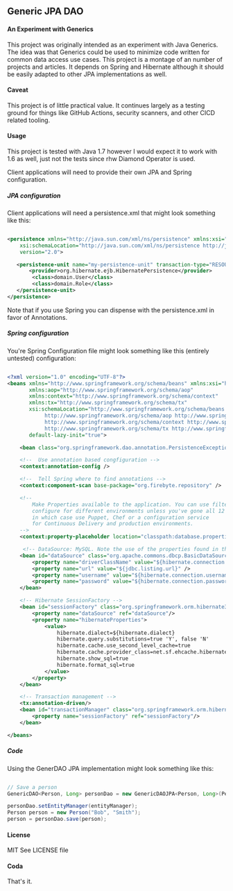 ## Generic JPA DAO

#### An Experiment with Generics

This project was originally intended as an experiment with Java Generics. The idea was that
Generics could be used to minimize code written for common data access use cases. This
project is a montage of an number of projects and articles. It depends on Spring and Hibernate
although it should be easily adapted to other JPA implementations as well.


#### Caveat

This project is of little practical value. It continues largely as a testing ground for things like GitHub Actions, 
security scanners, and other CICD related tooling.


#### Usage

This project is tested with Java 1.7 however I would expect it to work with 1.6 as well, just not
the tests since rhw Diamond Operator is used.

Client applications will need to provide their own JPA and Spring configuration.



##### JPA configuration

Client applications will need a persistence.xml that might look something like this:


```xml

<persistence xmlns="http://java.sun.com/xml/ns/persistence" xmlns:xsi="http://www.w3.org/2001/XMLSchema-instance"
    xsi:schemaLocation="http://java.sun.com/xml/ns/persistence http://java.sun.com/xml/ns/persistence/persistence_2_0.xsd"
    version="2.0">

   <persistence-unit name="my-persistence-unit" transaction-type="RESOURCE_LOCAL">
       <provider>org.hibernate.ejb.HibernatePersistence</provider>
        <class>domain.User</class>
        <class>domain.Role</class>
   </persistence-unit>
</persistence>
```

Note that if you use Spring you can dispense with the persistence.xml in favor of Annotations.


##### Spring configuration

You're Spring Configuration file might look something like this (entirely untested) configuration:

```xml

<?xml version="1.0" encoding="UTF-8"?>
<beans xmlns="http://www.springframework.org/schema/beans" xmlns:xsi="http://www.w3.org/2001/XMLSchema-instance"
       xmlns:aop="http://www.springframework.org/schema/aop"
       xmlns:context="http://www.springframework.org/schema/context"
       xmlns:tx="http://www.springframework.org/schema/tx"
       xsi:schemaLocation="http://www.springframework.org/schema/beans http://www.springframework.org/schema/beans/spring-beans-3.0.xsd
            http://www.springframework.org/schema/aop http://www.springframework.org/schema/aop/spring-aop-3.0.xsd
            http://www.springframework.org/schema/context http://www.springframework.org/schema/context/spring-context-3.0.xsd
            http://www.springframework.org/schema/tx http://www.springframework.org/schema/tx/spring-tx-3.0.xsd"
       default-lazy-init="true">

    <bean class="org.springframework.dao.annotation.PersistenceExceptionTranslationPostProcessor"/>

    <!--  Use annotation based congfiguration -->
    <context:annotation-config />

    <!--  Tell Spring where to find annotations -->
    <context:component-scan base-package="org.firebyte.repository" />

    <!--
        Make Properties available to the application. You can use filters to
        configure for different environments unless you've gone all 12 Factor
        in which case use Puppet, Chef or a configuration service
        for Continuous Delivery and production environments.
    -->
    <context:property-placeholder location="classpath:database.properties" />

     <!-- DataSource: MySQL. Note the use of the properties found in the file -->
    <bean id="dataSource" class="org.apache.commons.dbcp.BasicDataSource" destroy-method="close">
        <property name="driverClassName" value="${hibernate.connection.driver_class}" />
        <property name="url" value="${jdbc.listing.url}" />
        <property name="username" value="${hibernate.connection.username}" />
        <property name="password" value="${hibernate.connection.password}" />
    </bean>

    <!-- Hibernate SessionFactory -->
    <bean id="sessionFactory" class="org.springframework.orm.hibernate3.annotation.AnnotationSessionFactoryBean">
        <property name="dataSource" ref="dataSource"/>
        <property name="hibernateProperties">
            <value>
                hibernate.dialect=${hibernate.dialect}
                hibernate.query.substitutions=true 'Y', false 'N'
                hibernate.cache.use_second_level_cache=true
                hibernate.cache.provider_class=net.sf.ehcache.hibernate.SingletonEhCacheProvider
                hibernate.show_sql=true
                hibernate.format_sql=true
            </value>
        </property>
    </bean>

    <!-- Transaction management -->
    <tx:annotation-driven/>
    <bean id="transactionManager" class="org.springframework.orm.hibernate3.HibernateTransactionManager">
        <property name="sessionFactory" ref="sessionFactory"/>
    </bean>

</beans>


```

##### Code

Using the GenerDAO JPA implementation might look something like this:

```java

// Save a person
GenericDAO<Person, Long> personDao = new GenericDAOJPA<Person, Long>(Person.class);

personDao.setEntityManager(entityManager);
Person person = new Person("Bob", "Smith");
person = personDao.save(person);

````



#### License

MIT See LICENSE file


#### Coda

That's it.
